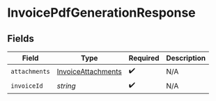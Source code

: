 # InvoicePdfGenerationResponse


## Fields

| Field                                                           | Type                                                            | Required                                                        | Description                                                     |
| --------------------------------------------------------------- | --------------------------------------------------------------- | --------------------------------------------------------------- | --------------------------------------------------------------- |
| `attachments`                                                   | [InvoiceAttachments](../../models/shared/invoiceattachments.md) | :heavy_check_mark:                                              | N/A                                                             |
| `invoiceId`                                                     | *string*                                                        | :heavy_check_mark:                                              | N/A                                                             |